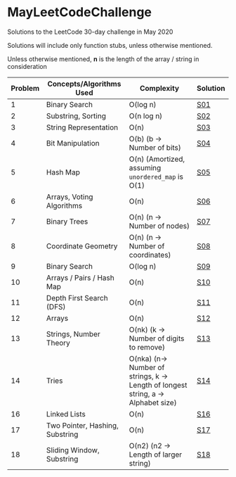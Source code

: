 # MayLeetCodeChallenge
Solutions to the LeetCode 30-day challenge in May 2020

Solutions will include only function stubs, unless otherwise mentioned.

Unless otherwise mentioned, **n** is the length of the array / string in consideration

Problem | Concepts/Algorithms Used | Complexity | Solution
---     |   ---  | --- | --- |
1| Binary Search| O(log n) | [S01](Solutions/S01.cpp) |
2| Substring, Sorting| O(n log n) | [S02](Solutions/S02.cpp) |
3| String Representation| O(n) | [S03](Solutions/S03.cpp) |
4| Bit Manipulation| O(b) (b -> Number of bits) | [S04](Solutions/S04.cpp) |
5| Hash Map | O(n) (Amortized, assuming `unordered_map` is O(1) | [S05](Solutions/S05.cpp) |
6| Arrays, Voting Algorithms | O(n) | [S06](Solutions/S06.cpp) |
7| Binary Trees | O(n) (n -> Number of nodes) | [S07](Solutions/S07.cpp) |
8| Coordinate Geometry | O(n) (n -> Number of coordinates) | [S08](Solutions/S08.cpp) |
9| Binary Search | O(log n) | [S09](Solutions/S09.py) |
10| Arrays / Pairs / Hash Map | O(n) | [S10](Solutions/S10.cpp) |
11| Depth First Search (DFS) | O(n) | [S11](Solutions/S11.cpp) |
12| Arrays | O(n) | [S12](Solutions/S12.cpp) |
13| Strings, Number Theory | O(nk) (k -> Number of digits to remove) | [S13](Solutions/S13.cpp) |
14|Tries| O(nka) (n-> Number of strings, k -> Length of longest string, a -> Alphabet size) | [S14](Solutions/S14.cpp) |
16|Linked Lists| O(n) | [S16](Solutions/S16.cpp) |
17|Two Pointer, Hashing, Substring| O(n) | [S17](Solutions/S17.cpp) |
18|Sliding Window, Substring| O(n2) (n2 -> Length of larger string) | [S18](Solutions/S18.cpp) |
